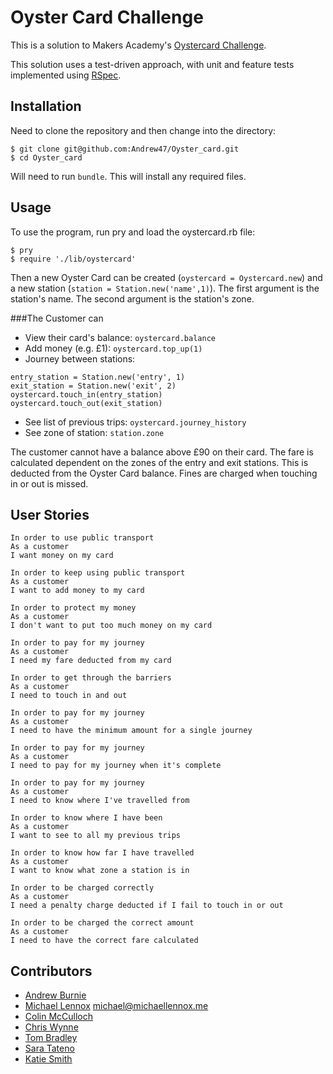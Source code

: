 Oyster Card Challenge
====================

This is a solution to Makers Academy's [Oystercard Challenge](https://github.com/makersacademy/course/tree/master/oystercard).

This solution uses a test-driven approach, with unit and feature tests implemented using [RSpec](http://rspec.info).

## Installation

Need to clone the repository and then change into the directory:

```
$ git clone git@github.com:Andrew47/Oyster_card.git
$ cd Oyster_card
```
Will need to run `bundle`. This will install any required files.

## Usage

To use the program, run pry and load the oystercard.rb file:

```
$ pry
$ require './lib/oystercard'
```
Then a new Oyster Card can be created (`oystercard = Oystercard.new`) and a new
station (`station = Station.new('name',1)`). The first argument is the station's
name. The second argument is the station's zone.

###The Customer can

* View their card's balance: `oystercard.balance`
* Add money (e.g. £1): `oystercard.top_up(1)`
* Journey between stations:

```
entry_station = Station.new('entry', 1)
exit_station = Station.new('exit', 2)
oystercard.touch_in(entry_station)
oystercard.touch_out(exit_station)
```
* See list of previous trips: `oystercard.journey_history`
* See zone of station: `station.zone`

The customer cannot have a balance above £90 on their card. The fare is calculated
dependent on the zones of the entry and exit stations. This is deducted from the
Oyster Card balance. Fines are charged when touching in or out is missed.

## User Stories

```
In order to use public transport
As a customer
I want money on my card

In order to keep using public transport
As a customer
I want to add money to my card

In order to protect my money
As a customer
I don't want to put too much money on my card

In order to pay for my journey
As a customer
I need my fare deducted from my card

In order to get through the barriers
As a customer
I need to touch in and out

In order to pay for my journey
As a customer
I need to have the minimum amount for a single journey

In order to pay for my journey
As a customer
I need to pay for my journey when it's complete

In order to pay for my journey
As a customer
I need to know where I've travelled from

In order to know where I have been
As a customer
I want to see to all my previous trips

In order to know how far I have travelled
As a customer
I want to know what zone a station is in

In order to be charged correctly
As a customer
I need a penalty charge deducted if I fail to touch in or out

In order to be charged the correct amount
As a customer
I need to have the correct fare calculated
```
## Contributors

* [Andrew Burnie](https://github.com/Andrew47)
* [Michael Lennox](https://github.com/michaellennox) michael@michaellennox.me
* [Colin McCulloch](https://github.com/ColinMcCulloch)
* [Chris Wynne](https://github.com/Wynndow)
* [Tom Bradley](https://github.com/trbradley)
* [Sara Tateno](https://github.com/saratateno)
* [Katie Smith](https://github.com/klssmith)
